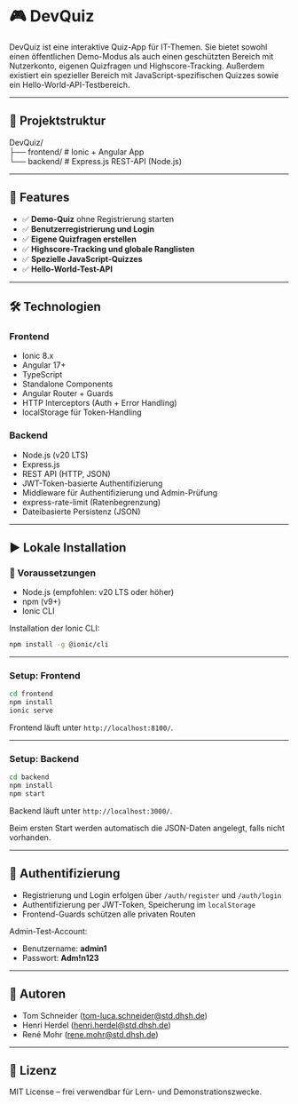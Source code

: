 
# 🎮 DevQuiz

DevQuiz ist eine interaktive Quiz-App für IT-Themen. Sie bietet sowohl einen öffentlichen Demo-Modus als auch einen geschützten Bereich mit Nutzerkonto, eigenen Quizfragen und Highscore-Tracking. Außerdem existiert ein spezieller Bereich mit JavaScript-spezifischen Quizzes sowie ein Hello-World-API-Testbereich.

---

## 📁 Projektstruktur

DevQuiz/  
├── frontend/  # Ionic + Angular App  
└── backend/   # Express.js REST-API (Node.js)

---

## 🚀 Features

- ✅ **Demo-Quiz** ohne Registrierung starten
- ✅ **Benutzerregistrierung und Login**
- ✅ **Eigene Quizfragen erstellen**
- ✅ **Highscore-Tracking und globale Ranglisten**
- ✅ **Spezielle JavaScript-Quizzes**
- ✅ **Hello-World-Test-API**

---

## 🛠️ Technologien

### Frontend

- Ionic 8.x
- Angular 17+
- TypeScript
- Standalone Components
- Angular Router + Guards
- HTTP Interceptors (Auth + Error Handling)
- localStorage für Token-Handling

### Backend

- Node.js (v20 LTS)
- Express.js
- REST API (HTTP, JSON)
- JWT-Token-basierte Authentifizierung
- Middleware für Authentifizierung und Admin-Prüfung
- express-rate-limit (Ratenbegrenzung)
- Dateibasierte Persistenz (JSON)

---

## ▶️ Lokale Installation

### 🔧 Voraussetzungen

- Node.js (empfohlen: v20 LTS oder höher)
- npm (v9+)
- Ionic CLI

Installation der Ionic CLI:

```bash
npm install -g @ionic/cli
```

---

### Setup: Frontend

```bash
cd frontend
npm install
ionic serve
```

Frontend läuft unter `http://localhost:8100/`.

---

### Setup: Backend

```bash
cd backend
npm install
npm start
```

Backend läuft unter `http://localhost:3000/`.

Beim ersten Start werden automatisch die JSON-Daten angelegt, falls nicht vorhanden.

---

## 🔐 Authentifizierung

- Registrierung und Login erfolgen über `/auth/register` und `/auth/login`
- Authentifizierung per JWT-Token, Speicherung im `localStorage`
- Frontend-Guards schützen alle privaten Routen

Admin-Test-Account:

- Benutzername: **admin1**
- Passwort: **Adm!n123**

---

## 👤 Autoren

- Tom Schneider (tom-luca.schneider@std.dhsh.de)
- Henri Herdel (henri.herdel@std.dhsh.de)
- René Mohr (rene.mohr@std.dhsh.de)

---

## 📄 Lizenz

MIT License – frei verwendbar für Lern- und Demonstrationszwecke.

